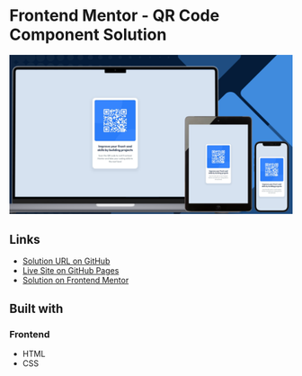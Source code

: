 # Frontend Mentor - QR Code Component Solution

![Design preview for the QR code component challenge](./design/preview.png)

## Links

- [Solution URL on GitHub](https://github.com/TetianaAleks/fm-solutions-hub/tree/main/01-qr-code-component-main)
- [Live Site on GitHub Pages](https://tetianaaleks.github.io/fm-solutions-hub/01-qr-code-component-main/)
- [Solution on Frontend Mentor](https://www.frontendmentor.io/solutions/responsive-qr-code-component-using-html-css-and-flexbox-7O_PI0fTOw) 

## Built with

### Frontend

- HTML
- CSS
